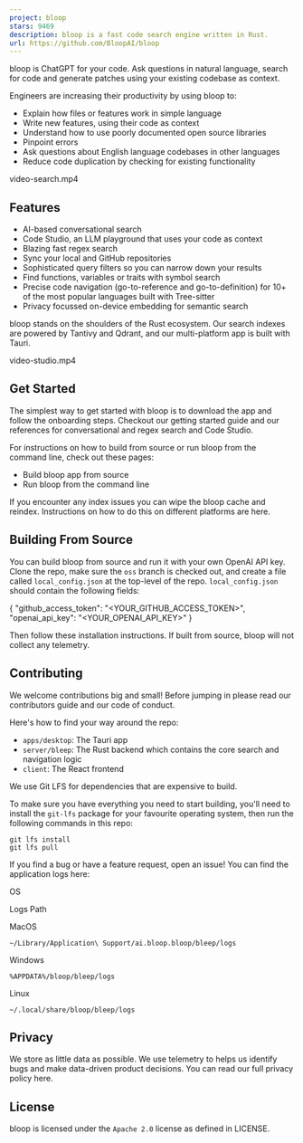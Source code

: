 ```yaml
---
project: bloop
stars: 9469
description: bloop is a fast code search engine written in Rust.
url: https://github.com/BloopAI/bloop
---
```


bloop is ChatGPT for your code. Ask questions in natural language, search for code and generate patches using your existing codebase as context.

Engineers are increasing their productivity by using bloop to:

-   Explain how files or features work in simple language
-   Write new features, using their code as context
-   Understand how to use poorly documented open source libraries
-   Pinpoint errors
-   Ask questions about English language codebases in other languages
-   Reduce code duplication by checking for existing functionality

video-search.mp4

Features
--------

-   AI-based conversational search
-   Code Studio, an LLM playground that uses your code as context
-   Blazing fast regex search
-   Sync your local and GitHub repositories
-   Sophisticated query filters so you can narrow down your results
-   Find functions, variables or traits with symbol search
-   Precise code navigation (go-to-reference and go-to-definition) for 10+ of the most popular languages built with Tree-sitter
-   Privacy focussed on-device embedding for semantic search

bloop stands on the shoulders of the Rust ecosystem. Our search indexes are powered by Tantivy and Qdrant, and our multi-platform app is built with Tauri.

video-studio.mp4

Get Started
-----------

The simplest way to get started with bloop is to download the app and follow the onboarding steps. Checkout our getting started guide and our references for conversational and regex search and Code Studio.

For instructions on how to build from source or run bloop from the command line, check out these pages:

-   Build bloop app from source
-   Run bloop from the command line

If you encounter any index issues you can wipe the bloop cache and reindex. Instructions on how to do this on different platforms are here.

Building From Source
--------------------

You can build bloop from source and run it with your own OpenAI API key. Clone the repo, make sure the `oss` branch is checked out, and create a file called `local_config.json` at the top-level of the repo. `local_config.json` should contain the following fields:

{
    "github\_access\_token": "<YOUR\_GITHUB\_ACCESS\_TOKEN>",
    "openai\_api\_key": "<YOUR\_OPENAI\_API\_KEY>"
}

Then follow these installation instructions. If built from source, bloop will not collect any telemetry.

Contributing
------------

We welcome contributions big and small! Before jumping in please read our contributors guide and our code of conduct.

Here's how to find your way around the repo:

-   `apps/desktop`: The Tauri app
-   `server/bleep`: The Rust backend which contains the core search and navigation logic
-   `client`: The React frontend

We use Git LFS for dependencies that are expensive to build.

To make sure you have everything you need to start building, you'll need to install the `git-lfs` package for your favourite operating system, then run the following commands in this repo:

```
git lfs install
git lfs pull
```

If you find a bug or have a feature request, open an issue! You can find the application logs here:

OS

Logs Path

MacOS

`~/Library/Application\ Support/ai.bloop.bloop/bleep/logs`

Windows

`%APPDATA%/bloop/bleep/logs`

Linux

`~/.local/share/bloop/bleep/logs`

Privacy
-------

We store as little data as possible. We use telemetry to helps us identify bugs and make data-driven product decisions. You can read our full privacy policy here.

License
-------

bloop is licensed under the `Apache 2.0` license as defined in LICENSE.
